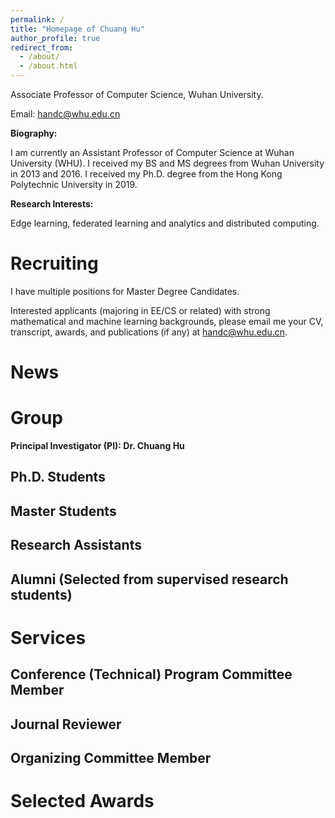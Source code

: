 ```yaml
---
permalink: /
title: "Homepage of Chuang Hu"
author_profile: true
redirect_from: 
  - /about/
  - /about.html
---
```


Associate Professor of Computer Science, Wuhan University.

Email: handc@whu.edu.cn

**Biography:**

I am currently an Assistant Professor of Computer Science at Wuhan University (WHU). I received my BS and MS degrees from Wuhan University in 2013 and 2016. I received my Ph.D. degree from the Hong Kong Polytechnic University in 2019.

**Research Interests:**

Edge learning, federated learning and analytics and distributed computing.


<!--建议修改，目前照抄！！-->
Recruiting
======
I have multiple positions for Master Degree Candidates.

Interested applicants (majoring in EE/CS or related) with strong mathematical and machine learning backgrounds, please email me your CV, transcript, awards, and publications (if any) at handc@whu.edu.cn.

<!--Note: please make your email subject as [Master] Name-School-Major.-->

<!--Scholarship/Salary will be highly competitive!!-->

News
======


Group
======
**Principal Investigator (PI): Dr. Chuang Hu**

Ph.D. Students
------

Master Students
------

Research Assistants
------

Alumni (Selected from supervised research students)
------


Services
======

Conference (Technical) Program Committee Member
------

Journal Reviewer
------

Organizing Committee Member
------


Selected Awards
======
